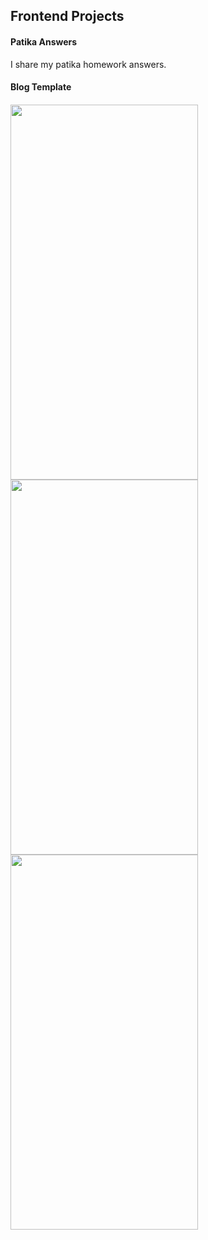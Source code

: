 <h2>Frontend Projects</h2>
<h4>Patika Answers</h4>
<p> I share my patika homework answers. </p>
<h4>Blog Template<h4>
   <img src="https://serving.photos.photobox.com/98428986c008f903a7d510fae4d5105081243daf756bd6c04c762d35b5b6c350e8851fbb.jpg" style="width:300px; height:600px">
   <img src="https://serving.photos.photobox.com/711811509c0305d7a622b8aaf1110c915dde1ce95a9b6483f08746a2dc5b9ad9082753ee.jpg" style="width:300px; height:600px">
   <img src="https://serving.photos.photobox.com/57938713ea89f8dac01d0922898f3efb753cac1ad9dd834a04d456df008b6062bf0be191.jpg" style="width:300px; height:600px">
